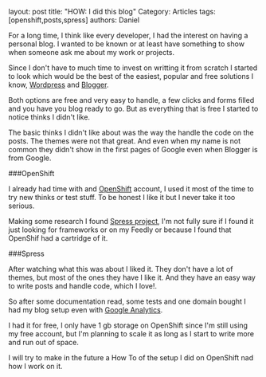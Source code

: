 layout: post
title: "HOW: I did this blog"
Category: Articles
tags: [openshift,posts,spress]
authors: Daniel

For a long time, I think like every developer, I had the interest on having a personal blog. I wanted to be known or at least have something to show when someone ask me about my work or projects.

Since I don't have to much time to invest on writting it from scratch I started to look which would be the best of the easiest, popular and free solutions I know, <a href="https://wordpress.com/" target="_blank">Wordpress</a> and <a href="https://www.blogger.com/" target="_blank">Blogger</a>.

Both options are free and very easy to handle, a few clicks and forms filled and you have you blog ready to go. But as everything that is free I started to notice thinks I didn't like.

The basic thinks I didn't like about was the way the handle the code on the posts. The themes were not that great. And even when my name is not common they didn't show in the first pages of Google even when Blogger is from Google.

###OpenShift

I already had time with and <a href="https://www.openshift.com/" target="_blank">OpenShift</a> account, I used it most of the time to try new thinks or test stuff. To be honest I like it but I never take it too serious.

Making some research I found <a href="http://spress.yosymfony.com/" target="_blank">Spress project</a>, I'm not fully sure if I found it just looking for frameworks or on my Feedly or because I found that OpenShif had a cartridge of it.

###Spress

After watching what this was about I liked it. They don't have a lot of themes, but most of the ones they have I like it. And they have an easy way to write posts and handle code, which I love!.

So after some documentation read, some tests and one domain bought I had my blog setup even with <a href="http://www.google.com/analytics/" target="_blank">Google Analytics</a>.

I had it for free, I only have 1 gb storage on OpenShift since I'm still using my free account, but I'm planning to scale it as long as I start to write more and run out of space.

I will try to make in the future a How To of the setup I did on OpenShift nad how I work on it.
